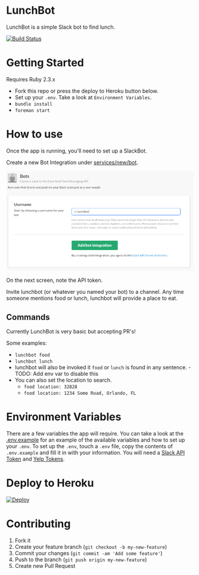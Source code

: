 # LunchBot

LunchBot is a simple Slack bot to find lunch.

[![Build Status](https://travis-ci.org/chayelheinsen/LunchBot.svg?branch=master)](https://travis-ci.org/chayelheinsen/LunchBot)

# Getting Started
Requires Ruby 2.3.x

* Fork this repo or press the deploy to Heroku button below.
* Set up your `.env`. Take a look at `Environment Variables`.
* `bundle install`
* `foreman start`

# How to use

Once the app is running, you'll need to set up a SlackBot.

Create a new Bot Integration under [services/new/bot](http://slack.com/services/new/bot).

![](screenshots/register-bot.png)

On the next screen, note the API token.

Invite lunchbot (or whatever you named your bot) to a channel. Any time someone mentions food or lunch, lunchbot will provide a place to eat.

## Commands

Currently LunchBot is very basic but accepting PR's!

Some examples:

* `lunchbot food`
* `lunchbot lunch`
* lunchbot will also be invoked it `food` or `lunch` is found in any sentence. - TODO: Add env var to disable this
* You can also set the location to search.
  * `food location: 32828`
  * `food location: 1234 Some Road, Orlando, FL`

# Environment Variables

There are a few variables the app will require. You can take a look at the [.env.example](.env.example) for an example of the available variables and how to set up your `.env`.
To set up the `.env`, touch a `.env` file, copy the contents of `.env.example` and fill it in with your information. You will need a [Slack API Token](http://slack.com/services/new/bot) and [Yelp Tokens](https://www.yelp.com/developers/manage_api_keys).

# Deploy to Heroku

[![Deploy](https://www.herokucdn.com/deploy/button.svg)](https://heroku.com/deploy?template=https://github.com/chayelheinsen/LunchBot/tree/master)

# Contributing

1. Fork it
2. Create your feature branch (`git checkout -b my-new-feature`)
3. Commit your changes (`git commit -am 'Add some feature'`)
4. Push to the branch (`git push origin my-new-feature`)
5. Create new Pull Request
